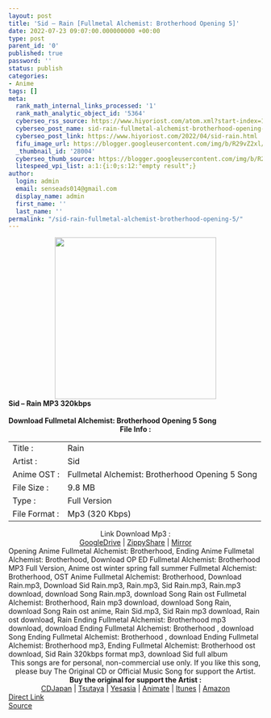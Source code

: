 ```yaml
---
layout: post
title: 'Sid – Rain [Fullmetal Alchemist: Brotherhood Opening 5]'
date: 2022-07-23 09:07:00.000000000 +00:00
type: post
parent_id: '0'
published: true
password: ''
status: publish
categories:
- Anime
tags: []
meta:
  rank_math_internal_links_processed: '1'
  rank_math_analytic_object_id: '5364'
  cyberseo_rss_source: https://www.hiyoriost.com/atom.xml?start-index=1
  cyberseo_post_name: sid-rain-fullmetal-alchemist-brotherhood-opening-5
  cyberseo_post_link: https://www.hiyoriost.com/2022/04/sid-rain.html
  fifu_image_url: https://blogger.googleusercontent.com/img/b/R29vZ2xl/AVvXsEj-1Ea1pelzgLEOpU3mYYyUPdjSto7hl6RYItO1yl1_jC_y1MrEefClfSVfU8N_0TI93d7X8Ij_--betwsXHpCdJdvuXw_oL0fCwRNy0CEzkEZLs_a8wO9-Vix9qxaj11sv-OamtZj8-Ssv8BV1A_7Fs3ZiYo8280dPlZHHKoMpynHGuzZ6wpISuX1t/s500/Sid-Rain.jpg
  _thumbnail_id: '28004'
  cyberseo_thumb_source: https://blogger.googleusercontent.com/img/b/R29vZ2xl/AVvXsEj-1Ea1pelzgLEOpU3mYYyUPdjSto7hl6RYItO1yl1_jC_y1MrEefClfSVfU8N_0TI93d7X8Ij_--betwsXHpCdJdvuXw_oL0fCwRNy0CEzkEZLs_a8wO9-Vix9qxaj11sv-OamtZj8-Ssv8BV1A_7Fs3ZiYo8280dPlZHHKoMpynHGuzZ6wpISuX1t/s500/Sid-Rain.jpg
  litespeed_vpi_list: a:1:{i:0;s:12:"empty result";}
author:
  login: admin
  email: senseads014@gmail.com
  display_name: admin
  first_name: ''
  last_name: ''
permalink: "/sid-rain-fullmetal-alchemist-brotherhood-opening-5/"
---
```

<div class="separator" style="clear: both; text-align: center;">
<img border="0" data-original-height="600" data-original-width="600" height="320" src="{{ site.baseurl }}/assets/2022/07/Sid-Rain.jpg" width="320" />
</div>
<div class="judulpost">
<b>Sid – Rain MP3 320kbps<br />
<br />
Download Fullmetal Alchemist: Brotherhood Opening 5 Song</b>
</div>
<div class="linkdownload" align="center"><b>File Info : </b></div>
<div class="info2" id="Info">
<table>
<tbody>
<tr>
<td class="tablex">Title :</td>
<td>Rain</td>
</tr>
<tr>
<td class="tablex">Artist :</td>
<td>Sid</td>
</tr>
<tr>
<td class="tablex">Anime OST :</td>
<td>Fullmetal Alchemist: Brotherhood Opening 5 Song</td>
</tr>
<tr>
<td class="tablex">File Size :</td>
<td>9.8 MB</td>
</tr>
<tr>
<td class="tablex">Type :</td>
<td>Full Version</td>
</tr>
<tr>
<td class="tablex">File Format :</td>
<td>Mp3 (320 Kbps)</td>
</tr>
</tbody>
</table>
</div>
<div style="text-align: center;">
<div class="smokeddl">
<div class="linkdownload">Link Download Mp3 : </div>
<div class="smokeurl">
<a href="https://drive.google.com/file/d/1pTV50F2IgOxh-8HRdjPwoiPyOImGGvt2/view?usp=drivesdk" rel="nofollow noopener" target="_blank">GoogleDrive</a> | <a href="https://www72.zippyshare.com/v/A0GQTBS1/file.html" rel="nofollow noopener" target="_blank">ZippyShare</a> | <a href="https://mir.cr/HSEVWPZB" rel="nofollow noopener" target="_blank">Mirror</a> </div>
</div>
</div>
<div class="keywordz">
<div class="tagser">Opening Anime Fullmetal Alchemist: Brotherhood, Ending Anime Fullmetal Alchemist: Brotherhood, Download OP ED Fullmetal Alchemist: Brotherhood MP3 Full Version, Anime ost winter spring fall summer Fullmetal Alchemist: Brotherhood, OST Anime Fullmetal Alchemist: Brotherhood, Download Rain.mp3, Download Sid Rain.mp3, Rain.mp3, Sid Rain.mp3, Rain.mp3 download, download Song Rain.mp3, download Song Rain ost Fullmetal Alchemist: Brotherhood, Rain mp3 download, download Song Rain, download Song Rain ost anime, Rain Sid.mp3, Sid Rain mp3 download, Rain ost download, Rain Ending Fullmetal Alchemist: Brotherhood mp3 download, download Ending Fullmetal Alchemist: Brotherhood , download Song Ending Fullmetal Alchemist: Brotherhood , download Ending Fullmetal Alchemist: Brotherhood mp3, Ending Fullmetal Alchemist: Brotherhood ost download, Sid Rain 320kbps format mp3, download Sid full album</div>
</div>
<div class="buycd" align="center">This songs are for personal, non-commercial use only. If you like this song, please buy The Original CD or Official Music Song for support the Artist.</div>
<div class="buyat" align="center">
<span class="syclons0"><b>Buy the original for support the Artist : </b><br /> <a href="https://www.cdjapan.co.jp/" target="_blank" rel="noopener">CDJapan</a> | <a href="https://shop.tsutaya.co.jp/" target="_blank" rel="noopener">Tsutaya</a> | <a href="https://www.yesasia.com/" target="_blank" rel="noopener">Yesasia</a> | <a href="https://www.animate-onlineshop.jp/" target="_blank" rel="noopener">Animate</a> | <a href="https://www.apple.com/jp/itunes" target="_blank" rel="noopener">Itunes</a> | <a href="https://amazon.co.jp/" target="_blank" rel="noopener">Amazon</a></span></div>
<link rel="stylesheet" href="https://cdnjs.cloudflare.com/ajax/libs/font-awesome/4.7.0/css/font-awesome.min.css" />
<div class="divbtn"> <a href="https://handymansurrender.com/fihup8buzv?key=94550f7ce39444073321dde3b8782f97" class="btn"><i class="fa fa-download"></i> Direct Link</a> <br /><a href="https://www.hiyoriost.com/2022/04/sid-rain.html">Source</a> </div>

